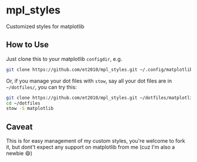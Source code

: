 # mpl_styles
Customized styles for matplotlib

## How to Use

Just clone this to your matplotlib `configdir`, e.g.

```sh
git clone https://github.com/et2010/mpl_styles.git ~/.config/matplotlib
```

Or, if you manage your dot files with `stow`, say all your dot files are in `~/dotfiles/`, you can try this:

```sh
git clone https://github.com/et2010/mpl_styles.git ~/dotfiles/matplotlib
cd ~/dotfiles
stow -S matplotlib
```

## Caveat

This is for easy management of my custom styles, you're welcome to fork it, but dont't expect any support on matplotlib from me (cuz I'm also a newbie :smile:)
